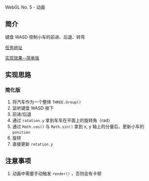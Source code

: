 WebGL No. 5 - 动画

## 简介

键盘 WASD 控制小车的前进、后退、转弯

[任务地址](http://ife.baidu.com/course/detail/id/34)

[实现效果--简单版](https://miaolegemie.github.io/IFE2017/WebGL/task05/task05_1.html)

## 实现思路

### 简化版

1. 将汽车作为一个整体 `THREE.Group()`
2. 监听键盘 WASD 按下
3. 前进/后退
  1. 通过 `ratation.y` 拿到车车在平面上的旋转角（rad）
  2. 通过 `Math.cos()` 与 `Math.sin()` 拿到 x, y 轴上的分量后，更新小车的 `position`
4. 旋转
  1. 直接更新 `rotation.y`

## 注意事项

1. 动画中需要手动触发 `render()` ，否则会有卡顿
